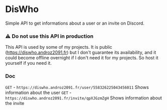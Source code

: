 # DisWho

Simple API to get informations about a user or an invite on Discord.

### ⚠ Do not use this API in production

This API is used by some of my projects. It is public (https://diswho.androz2091.fr) but I don't guarantee its availability, and it could become offline overnight if I don't need it for my projects. So host it yourself if you need it.

### Doc

`GET` - `https://diswho.androz2091.fr/user/558326225043456011` Shows information about the user
`GET` - `https://diswho.androz2091.fr/invite/qpXJGzmZgH` Shows information about the invite
